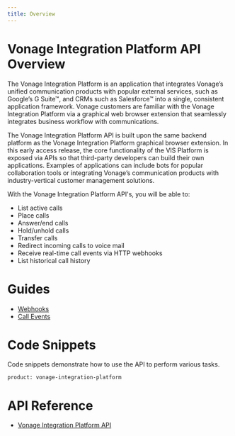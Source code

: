 ```yaml
---
title: Overview
---
```

# Vonage Integration Platform API Overview

The Vonage Integration Platform is an application that integrates Vonage’s unified communication products with popular external services, such as Google’s G Suite&trade;, and CRMs such as Salesforce&trade; into a single, consistent application framework. Vonage customers are familiar with the Vonage Integration Platform via a graphical web browser extension that seamlessly integrates business workflow with communications.

The Vonage Integration Platform API is built upon the same backend platform as the Vonage Integration Platform graphical browser extension. In this early access release, the core functionality of the VIS Platform is exposed via APIs so that third-party developers can build their own applications. Examples of applications can include bots for popular collaboration tools or integrating Vonage’s communication products with industry-vertical customer management solutions.

With the Vonage Integration Platform API's, you will be able to:

* List active calls
* Place calls
* Answer/end calls 
* Hold/unhold calls
* Transfer calls
* Redirect incoming calls to voice mail
* Receive real-time call events via HTTP webhooks
* List historical call history

# Guides

* [Webhooks](/vonage-integration-platform/concepts/webhooks)
* [Call Events](/vonage-integration-platform/concepts/call-events)

# Code Snippets

Code snippets demonstrate how to use the API to perform various tasks.

```code_snippet_list
product: vonage-integration-platform
```

# API Reference

* [Vonage Integration Platform API](/api/vonage-integration-platform)
